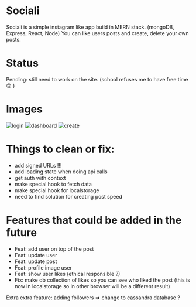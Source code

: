 # Sociali
Sociali is a simple instagram like app build in MERN stack. (mongoDB, Express, React, Node)
You can like users posts and create, delete your own posts.

# Status
Pending: still need to work on the site. (school refuses me to have free time 🙃 )

# Images
![login](https://user-images.githubusercontent.com/47187122/228641288-538615db-da52-4e35-9886-f891bd92221d.png)
![dashboard](https://user-images.githubusercontent.com/47187122/228641333-45538c16-6e20-4c0d-9419-1a950593985d.png)
![create](https://user-images.githubusercontent.com/47187122/228641383-d4df92ae-2aa9-496c-bcb6-2c577eccd16d.png)

# Things to clean or fix:
- add signed URLs !!!
- add loading state when doing api calls
- get auth with context
- make special hook to fetch data
- make special hook for localstorage
- need to find solution for creating post speed


# Features that could be added in the future
- Feat: add user on top of the post
- Feat: update user
- Feat: update post
- Feat: profile image user
- Feat: show user likes (ethical responsible ?)
- Fix: make db collection of likes so you can see who liked the post (this is now in localstorage so in other browser will be a different result)

Extra extra feature: adding followers => change to cassandra database ?
